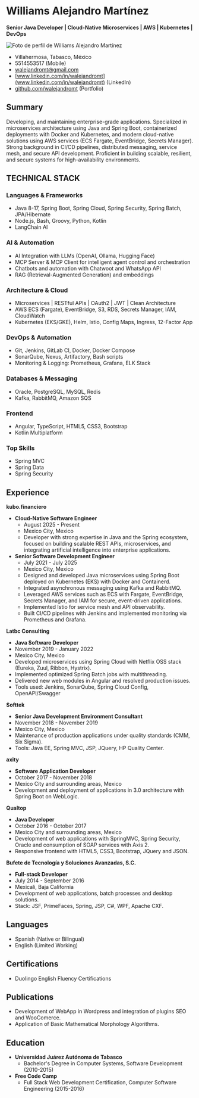 # Williams Alejandro Martínez
**Senior Java Developer | Cloud-Native Microservices | AWS | Kubernetes | DevOps**

![Foto de perfil de Williams Alejandro Martínez](https://media.licdn.com/dms/image/v2/C5603AQH7f59bhhdnzg/profile-displayphoto-shrink_200_200/profile-displayphoto-shrink_200_200/0/1642103253776?e=1758758400&v=beta&t=8fEae0qXBt9RXQL5bpGUQiPMX61Vt0HuprovOgwSvQo)

* Villahermosa, Tabasco, México
* 5514553517 (Mobile)
* walejandromt@gmail.com
* [www.linkedin.com/in/walejandromt](www.linkedin.com/in/walejandromt) (LinkedIn)
* [github.com/walejandromt](github.com/walejandromt) (Portfolio)

## Summary

Developing, and maintaining enterprise-grade applications. Specialized in microservices architecture using Java and Spring Boot, containerized deployments with Docker and Kubernetes, and modern cloud-native solutions using AWS services (ECS Fargate, EventBridge, Secrets Manager). Strong background in CI/CD pipelines, distributed messaging, service mesh, and secure API development. Proficient in building scalable, resilient, and secure systems for high-availability environments.

## TECHNICAL STACK

### Languages & Frameworks
* Java 8-17, Spring Boot, Spring Cloud, Spring Security, Spring Batch, JPA/Hibernate
* Node.js, Bash, Groovy, Python, Kotlin
* LangChain AI

### AI & Automation
* AI Integration with LLMs (OpenAI, Ollama, Hugging Face)
* MCP Server & MCP Client for intelligent agent control and orchestration
* Chatbots and automation with Chatwoot and WhatsApp API
* RAG (Retrieval-Augmented Generation) and embeddings

### Architecture & Cloud
* Microservices | RESTful APIs | OAuth2 | JWT | Clean Architecture
* AWS ECS (Fargate), EventBridge, S3, RDS, Secrets Manager, IAM, CloudWatch
* Kubernetes (EKS/GKE), Helm, Istio, Config Maps, Ingress, 12-Factor App

### DevOps & Automation
* Git, Jenkins, GitLab CI, Docker, Docker Compose
* SonarQube, Nexus, Artifactory, Bash scripts
* Monitoring & Logging: Prometheus, Grafana, ELK Stack

### Databases & Messaging
* Oracle, PostgreSQL, MySQL, Redis
* Kafka, RabbitMQ, Amazon SQS

### Frontend
* Angular, TypeScript, HTML5, CSS3, Bootstrap
* Kotlin Multiplatform

### Top Skills
* Spring MVC
* Spring Data
* Spring Security

## Experience

**kubo.financiero**
* **Cloud-Native Software Engineer**
  * August 2025 - Present
  * Mexico City, Mexico
  * Developer with strong expertise in Java and the Spring ecosystem, focused on building scalable REST APIs, microservices, and integrating artificial intelligence into enterprise applications.
* **Senior Software Development Engineer**
  * July 2021 - July 2025
  * Mexico City, Mexico
  * Designed and developed Java microservices using Spring Boot deployed on Kubernetes (EKS) with Docker and Containerd.
  * Integrated asynchronous messaging using Kafka and RabbitMQ.
  * Leveraged AWS services such as ECS with Fargate, EventBridge, Secrets Manager, and IAM for secure, event-driven applications.
  * Implemented Istio for service mesh and API observability.
  * Built CI/CD pipelines with Jenkins and implemented monitoring via Prometheus and Grafana.

**Latbc Consulting**
* **Java Software Developer**
* November 2019 - January 2022
* Mexico City, Mexico
* Developed microservices using Spring Cloud with Netflix OSS stack (Eureka, Zuul, Ribbon, Hystrix).
* Implemented optimized Spring Batch jobs with multithreading.
* Delivered new web modules in Angular and resolved production issues.
* Tools used: Jenkins, SonarQube, Spring Cloud Config, OpenAPI/Swagger

**Softtek**
* **Senior Java Development Environment Consultant**
* November 2018 - November 2019
* Mexico City, Mexico
* Maintenance of production applications under quality standards (CMM, Six Sigma).
* Tools: Java EE, Spring MVC, JSP, JQuery, HP Quality Center.

**axity**
* **Software Application Developer**
* October 2017 - November 2018
* Mexico City and surrounding areas, Mexico
* Development and deployment of applications in 3.0 architecture with Spring Boot on WebLogic.

**Qualtop**
* **Java Developer**
* October 2016 - October 2017
* Mexico City and surrounding areas, Mexico
* Development of web applications with SpringMVC, Spring Security, Oracle and consumption of SOAP services with Axis 2.
* Responsive frontend with HTML5, CSS3, Bootstrap, JQuery and JSON.

**Bufete de Tecnología y Soluciones Avanzadas, S.C.**
* **Full-stack Developer**
* July 2014 - September 2016
* Mexicali, Baja California
* Development of web applications, batch processes and desktop solutions.
* Stack: JSF, PrimeFaces, Spring, JSP, C#, WPF, Apache CXF.

## Languages
* Spanish (Native or Bilingual)
* English (Limited Working)

## Certifications
* Duolingo English Fluency Certifications

## Publications
* Development of WebApp in Wordpress and integration of plugins SEO and WooComerce.
* Application of Basic Mathematical Morphology Algorithms.

## Education
* **Universidad Juárez Autónoma de Tabasco**
  * Bachelor's Degree in Computer Systems, Software Development (2010-2015)
* **Free Code Camp**
  * Full Stack Web Development Certification, Computer Software Engineering (2015-2016)
